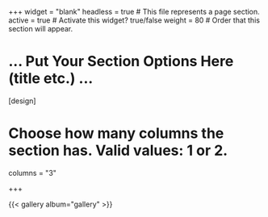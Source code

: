 +++
widget = "blank"
headless = true  # This file represents a page section.
active = true  # Activate this widget? true/false
weight = 80  # Order that this section will appear.

# ... Put Your Section Options Here (title etc.) ...

[design]
  # Choose how many columns the section has. Valid values: 1 or 2.
  columns = "3"

+++

{{< gallery album="gallery" >}}